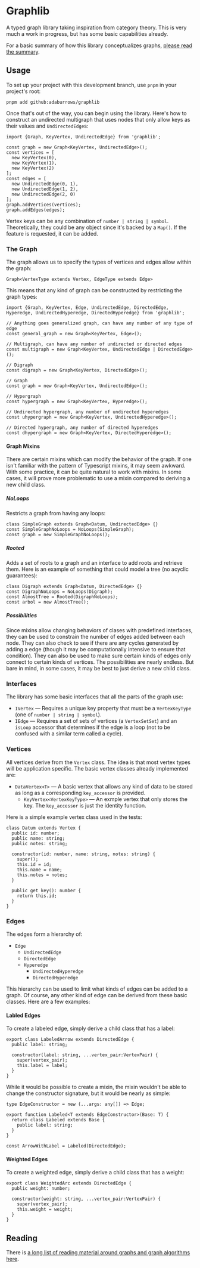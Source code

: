 # Graphlib

A typed graph library taking inspiration from category theory. This is very much
a work in progress, but has some basic capabilities already.

For a basic summary of how this library conceptualizes graphs, [please read the summary](docs/summary.md).

## Usage

To set up your project with this development branch, use `pnpm` in your project's root:

```
pnpm add github:adaburrows/graphlib
```

Once that's out of the way, you can begin using the library. Here's how to
construct an undirected multigraph that uses nodes that only allow keys as
their values and `UndirectedEdge`s:

```
import {Graph, KeyVertex, UndirectedEdge} from 'graphlib';

const graph = new Graph<KeyVertex, UndirectedEdge>();
const vertices = [
  new KeyVertex(0),
  new KeyVertex(1),
  new KeyVertex(2)
];
const edges = [
  new UndirectedEdge(0, 1),
  new UndirectedEdge(1, 2),
  new UndirectedEdge(2, 0)
];
graph.addVertices(vertices);
graph.addEdges(edges);
```

Vertex keys can be any combination of `number | string | symbol`. Theoretically,
they could be any object since it's backed by a `Map()`. If the feature is
requested, it can be added.

### The Graph

The graph allows us to specify the types of vertices and edges allow within the
graph:

```
Graph<VertexType extends Vertex, EdgeType extends Edge>
```

This means that any kind of graph can be constructed by restricting the graph
types:

```
import {Graph, KeyVertex, Edge, UndirectedEdge, DirectedEdge, Hyperedge, UndirectedHyperedge, DirectedHyperedge} from 'graphlib';

// Anything goes generalized graph, can have any number of any type of edge
const general_graph = new Graph<KeyVertex, Edge>();

// Multigraph, can have any number of undirected or directed edges
const multigraph = new Graph<KeyVertex, UndirectedEdge | DirectedEdge>();

// Digraph
const digraph = new Graph<KeyVertex, DirectedEdge>();

// Graph
const graph = new Graph<KeyVertex, UndirectedEdge>();

// Hypergraph
const hypergraph = new Graph<KeyVertex, Hyperedge>();

// Undirected hypergraph, any number of undirected hyperedges
const uhypergraph = new Graph<KeyVertex, UndirectedHyperedge>();

// Directed hypergraph, any number of directed hyperedges
const dhypergraph = new Graph<KeyVertex, DirectedHyperedge>();
```

#### Graph Mixins

There are certain mixins which can modify the behavior of the graph. If one isn't
familiar with the pattern of Typescript mixins, it may seem awkward. With some
practice, it can be quite natural to work with mixins. In some cases, it will
prove more problematic to use a mixin compared to deriving a new child class. 

##### NoLoops

Restricts a graph from having any loops:

```
class SimpleGraph extends Graph<Datum, UndirectedEdge> {}
const SimpleGraphNoLoops = NoLoops(SimpleGraph);
const graph = new SimpleGraphNoLoops();
```

##### Rooted

Adds a set of roots to a graph and an interface to add roots and retrieve them.
Here is an example of something that could model a tree (no acyclic guarantees):

```
class Digraph extends Graph<Datum, DirectedEdge> {}
const DigraphNoLoops = NoLoops(Digraph);
const AlmostTree = Rooted(DigraphNoLoops);
const arbol = new AlmostTree();
```

##### Possibilities

Since mixins allow changing behaviors of clases with predefined interfaces, they
can be used to constrain the number of edges added between each node. They can
also check to see if there are any cycles generated by adding a edge (though it
may be computationally intensive to ensure that condition). They can also be used
to make sure certain kinds of edges only connect to certain kinds of vertices.
The possibilities are nearly endless. But bare in mind, in some cases, it may be
best to just derive a new child class.

### Interfaces

The library has some basic interfaces that all the parts of the graph use:

* `IVertex` &mdash; Requires a unique key property that must be a `VertexKeyType`
(one of `number | string | symbol`).
* `IEdge` &mdash; Requires a set of sets of vertices (a `VertexSetSet`) and an
`isLoop` accessor that determines if the edge is a loop (not to be confused with
a similar term called a cycle).

### Vertices

All vertices derive from the `Vertex` class. The idea is that most vertex types
will be application specific. The basic vertex classes already implemented are:

* `DataVertex<T>` &mdash; A basic vertex that allows any kind of data to be stored
as long as a corresponding `key_accessor` is provided.
  * `KeyVertex<VertexKeyType>` &mdash; An exmple vertex that only stores the key.
  The `key_accessor` is just the identity function.

Here is a simple example vertex class used in the tests:

```
class Datum extends Vertex {
  public id: number;
  public name: string;
  public notes: string;

  constructor(id: number, name: string, notes: string) {
    super();
    this.id = id;
    this.name = name;
    this.notes = notes;
  }

  public get key(): number {
    return this.id;
  }
}
```

### Edges

The edges form a hierarchy of:

* `Edge`
  * `UndirectedEdge`
  * `DirectedEdge`
  * `Hyperedge`
    * `UndirectedHyperedge`
    * `DirectedHyperedge`

This hierarchy can be used to limit what kinds of edges can be added to a graph.
Of course, any other kind of edge can be derived from these basic classes. Here
are a few examples:

#### Labled Edges

To create a labeled edge, simply derive a child class that has a label:

```
export class LabeledArrow extends DirectedEdge {
  public label: string;

  constructor(label: string, ...vertex_pair:VertexPair) {
    super(vertex_pair);
    this.label = label;
  }
}
```

While it would be possible to create a mixin, the mixin wouldn't be able to change
the constructor signature, but it would be nearly as simple:

```
type EdgeConstructor = new (...args: any[]) => Edge;

export function Labeled<T extends EdgeConstructor>(Base: T) {
  return class Labeled extends Base {
    public label: string;
  }
}

const ArrowWithLabel = Labeled(DirectedEdge);
```

#### Weighted Edges

To create a weighted edge, simply derive a child class that has a weight:

```
export class WeightedArc extends DirectedEdge {
  public weight: number;

  constructor(weight: string, ...vertex_pair:VertexPair) {
    super(vertex_pair);
    this.weight = weight;
  }
}
```

## Reading

There is [a long list of reading material around graphs and graph algorithms here](docs/reading.md).
